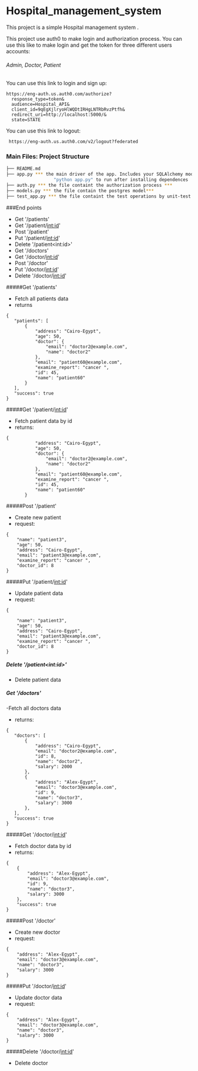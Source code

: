 # Hospital_management_system
This project is a simple Hospital management system . 

This project use auth0 to make login and authorization process.
You can use this like to make login and get the token for three 
different users accounts:
###### Admin, Doctor, Patient
You can use this link to login and sign up:
```
https://eng-auth.us.auth0.com/authorize?
  response_type=token&
  audience=Hospital_API&
  client_id=9qEgXjlryoHlWQDtIRHgLNTRbRvzPtfh&
  redirect_uri=http://localhost:5000/&
  state=STATE
```
You can use this link to logout:   

     https://eng-auth.us.auth0.com/v2/logout?federated

### Main Files: Project Structure

  ```sh
  ├── README.md
  ├── app.py *** the main driver of the app. Includes your SQLAlchemy models.
                    "python app.py" to run after installing dependences
  ├── auth.py *** the file containt the authorization process ***
  ├── models.py *** the file contain the postgres model***
  ├── test_app.py *** the file containt the test operations by unit-test lib ***
  ```

###End points
- Get '/patients'
- Get '/patient/<int:id>'
- Post '/patient'
- Put '/patient/<int:id>'
- Delete '/patient\<int:id>'
- Get '/doctors'
- Get '/doctor/<int:id>'
- Post '/doctor'
- Put '/doctor/<int:id>'
- Delete '/doctor/<int:id>'

#####Get '/patients'
 - Fetch all patients data 
 - returns
 ````
 {
    "patients": [
        {
            "address": "Cairo-Egypt",
            "age": 50,
            "doctor": {
                "email": "doctor2@example.com",
                "name": "doctor2"
            },
            "email": "patient60@example.com",
            "examine_report": "cancer ",
            "id": 45,
            "name": "patient60"
        }
    ],
    "success": true
}
````

#####Get '/patient/<int:id>'
 - Fetch patient data by id
 - returns:
 ````
 {
            "address": "Cairo-Egypt",
            "age": 50,
            "doctor": {
                "email": "doctor2@example.com",
                "name": "doctor2"
            },
            "email": "patient60@example.com",
            "examine_report": "cancer ",
            "id": 45,
            "name": "patient60"
        }
````
#####Post '/patient'
- Create new patient
- request:
````
{
    "name": "patient3",
    "age": 50,
    "address": "Cairo-Egypt",
    "email": "patient3@example.com",
    "examine_report": "cancer ",
    "doctor_id": 8
}
````
#####Put '/patient/<int:id>'
- Update patient data
- request:
````
{

    "name": "patient3",
    "age": 50,
    "address": "Cairo-Egypt",
    "email": "patient3@example.com",
    "examine_report": "cancer ",
    "doctor_id": 8
}
````
##### Delete '/patient\<int:id>'
- Delete patient data


##### Get '/doctors'
 -Fetch all doctors data 
 - returns:
 ````
{
    "doctors": [
        {
            "address": "Cairo-Egypt",
            "email": "doctor2@example.com",
            "id": 8,
            "name": "doctor2",
            "salary": 2000
        },
        {
            "address": "Alex-Egypt",
            "email": "doctor3@example.com",
            "id": 9,
            "name": "doctor3",
            "salary": 3000
        },
    ],
    "success": true
}
````
  
#####Get '/doctor/<int:id>'
- Fetch doctor data by id
- returns:
````
{
    {
        "address": "Alex-Egypt",
        "email": "doctor3@example.com",
        "id": 9,
        "name": "doctor3",
        "salary": 3000
    },
    "success": true
}
````
#####Post '/doctor'
- Create new doctor 
- request:
````
{
    "address": "Alex-Egypt",
    "email": "doctor3@example.com",
    "name": "doctor3",
    "salary": 3000
}
````
#####Put '/doctor/<int:id>'
- Update doctor data
- request:
````
{
    "address": "Alex-Egypt",
    "email": "doctor3@example.com",
    "name": "doctor3",
    "salary": 3000
}
````

#####Delete '/doctor/<int:id>'
- Delete doctor
